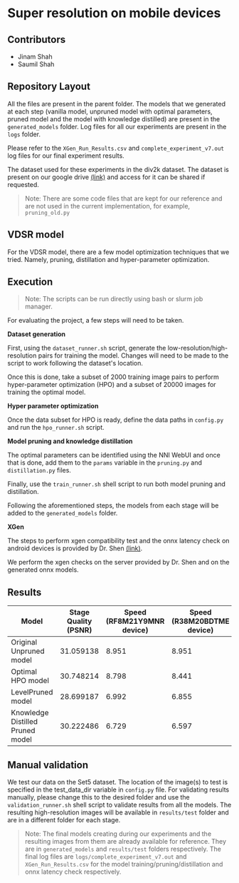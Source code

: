 # Super resolution on mobile devices

## Contributors

* Jinam Shah
* Saumil Shah
  
## Repository Layout

All the files are present in the parent folder. The models that we generated at each step (vanilla model, unpruned model with optimal parameters, pruned model and the model with knowledge distilled) are present in the `generated_models` folder. Log files for all our experiments are present in the `logs` folder.

Please refer to the `XGen_Run_Results.csv` and `complete_experiment_v7.out` log files for our final experiment results.

The dataset used for these experiments in the div2k dataset. The dataset is present on our google drive [(link)](https://drive.google.com/drive/u/0/folders/0AFsxkLu_BbZoUk9PVA) and access for it can be shared if requested.

>Note: There are some code files that are kept for our reference and are not used in the current implementation, for example, `pruning_old.py`

## VDSR model

For the VDSR model, there are a few model optimization techniques that we tried. Namely, pruning, distillation and hyper-parameter optimization.

## Execution

> Note: The scripts can be run directly using bash or slurm job manager.

For evaluating the project, a few steps will need to be taken.

**Dataset generation**

First, using the `dataset_runner.sh` script, generate the low-resolution/high-resolution pairs for training the model. Changes will need to be made to the script to work following the dataset's location.

Once this is done, take a subset of 2000 training image pairs to perform hyper-parameter optimization (HPO) and a subset of 20000 images for training the optimal model.

**Hyper parameter optimization**

Once the data subset for HPO is ready, define the data paths in `config.py` and run the `hpo_runner.sh` script.

**Model pruning and knowledge distillation**

The optimal parameters can be identified using the NNI WebUI and once that is done, add them to the `params` variable in the `pruning.py` and `distillation.py` files.

Finally, use the `train_runner.sh` shell script to run both model pruning and distillation.

Following the aforementioned steps, the models from each stage will be added to the `generated_models` folder.

**XGen**

The steps to perform xgen compatibility test and the onnx latency check on android devices is provided by Dr. Shen [(link)](https://docs.google.com/document/d/1guld2E_q42j7scS2lIHnSwJW8pGnTwW1xgOK_QAdi88/edit).

We perform the xgen checks on the server provided by Dr. Shen and on the generated onnx models.

## Results

| Model | Stage Quality (PSNR) | Speed (RF8M21Y9MNR device) | Speed (R38M20BDTME device) | Size (KB) |
| ---- | ---- | ---- | ---- | ---- |
| Original Unpruned model | 31.059138 | 8.951 | 8.951 | 2540 |
| Optimal HPO model | 30.748214 | 8.798 | 8.441 | 2540 |
| LevelPruned model | 28.699187 | 6.992 | 6.855 | 972 |
| Knowledge Distilled Pruned model | 30.222486 | 6.729 | 6.597 | 972 |

## Manual validation

We test our data on the Set5 dataset. The location of the image(s) to test is specified in the test_data_dir variable in `config.py` file. For validating results manually, please change this to the desired folder and use the `validation_runner.sh` shell script to validate results from all the models. The resulting high-resolution images will be available in `results/test` folder and are in a different folder for each stage.

> Note: The final models creating during our experiments and the resulting images from them are already available for reference. They are in `generated_models` and `results/test` folders respectively. The final log files are `logs/complete_experiment_v7.out` and `XGen_Run_Results.csv` for the model training/pruning/distillation and onnx latency check respectively.